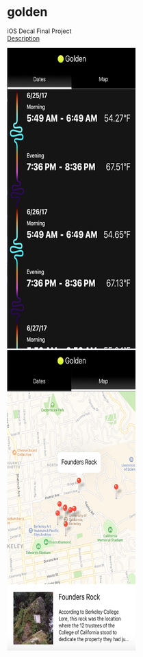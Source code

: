 # golden
iOS Decal Final Project <br />
[Description](/readme-files/golden.pdf) <br />


<img src="https://github.com/pkmnfreak/golden/blob/master/readme-files/dates.png" height="700" width="300">
<img src="https://github.com/pkmnfreak/golden/blob/master/readme-files/map.png" height="700" width="300">
